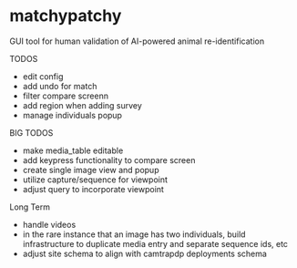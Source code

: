 # matchypatchy
GUI tool for human validation of AI-powered animal re-identification

TODOS
 - edit config
 - add undo for match
 - filter compare screenn
 - add region when adding survey
 - manage individuals popup

BIG TODOS
 - make media_table editable
 - add keypress functionality to compare screen
 - create single image view and popup
 - utilize capture/sequence for viewpoint
 - adjust query to incorporate viewpoint




Long Term
 - handle videos
 - in the rare instance that an image has two individuals, build infrastructure to duplicate media entry
   and separate sequence ids, etc
 - adjust site schema to align with camtrapdp deployments schema